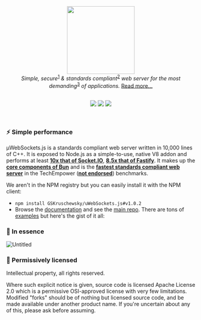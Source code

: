 <div align="center">
<img src="https://raw.githubusercontent.com/uNetworking/uWebSockets/master/misc/logo.svg" height="180" /><br>
<i>Simple, secure</i><sup><a href="https://github.com/uNetworking/uWebSockets/tree/master/fuzzing#fuzz-testing-of-various-parsers-and-mocked-examples">1</a></sup><i> & standards compliant</i><sup><a href="https://unetworking.github.io/uWebSockets.js/report.pdf">2</a></sup><i> web server for the most demanding</i><sup><a href="https://github.com/uNetworking/uWebSockets/tree/master/benchmarks#benchmark-driven-development">3</a></sup><i> of applications.</i> <a href="https://github.com/uNetworking/uWebSockets#readme">Read more...</a>
<br><br>

<a href="https://github.com/uNetworking/uWebSockets.js/releases"><img src="https://img.shields.io/github/v/release/uNetworking/uWebSockets.js"></a> <a href="https://bugs.chromium.org/p/oss-fuzz/issues/list?sort=-opened&can=1&q=proj:uwebsockets"><img src="https://oss-fuzz-build-logs.storage.googleapis.com/badges/uwebsockets.svg" /></a> <img src="https://img.shields.io/badge/established-in%202016-green" />
</div>
<br>

### :zap: Simple performance
µWebSockets.js is a standards compliant web server written in 10,000 lines of C++. It is exposed to Node.js as a simple-to-use, native V8 addon and performs at least **[10x that of Socket.IO](https://medium.com/swlh/100k-secure-websockets-with-raspberry-pi-4-1ba5d2127a23)**, **[8.5x that of Fastify](https://alexhultman.medium.com/serving-100k-requests-second-from-a-fanless-raspberry-pi-4-over-ethernet-fdd2c2e05a1e)**. It makes up the **[core components of Bun](https://twitter.com/uNetworkingAB/status/1810380862556397887)** and is the **[fastest standards compliant web server](https://x.com/uNetworkingAB/status/1812914159295869075)** in the TechEmpower (**[not endorsed](https://x.com/uNetworkingAB/status/1811425564764610926)**) benchmarks.

We aren't in the NPM registry but you can easily install it with the NPM client:
* `npm install GSKruschewsky/uWebSockets.js#v1.0.2`
* Browse the [documentation](https://unetworking.github.io/uWebSockets.js/generated/functions/App.html) and see the [main repo](https://github.com/uNetworking/uWebSockets). There are tons of [examples](examples) but here's the gist of it all:

### :dart: In essence

![Untitled](https://github.com/user-attachments/assets/c887f49f-5e7a-446e-970d-f66b4d03cf4a)

### :handshake: Permissively licensed
Intellectual property, all rights reserved.

Where such explicit notice is given, source code is licensed Apache License 2.0 which is a permissive OSI-approved license with very few limitations. Modified "forks" should be of nothing but licensed source code, and be made available under another product name. If you're uncertain about any of this, please ask before assuming.
